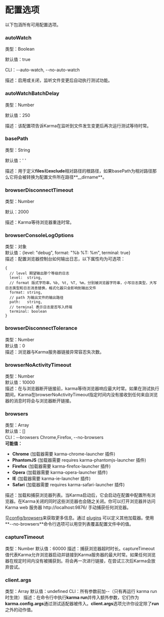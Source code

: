 # 配置选项

以下包涵所有可用配置选项。

### autoWatch

类型：Boolean

默认值：true

CLI：--auto-watch, --no-auto-watch

描述：启用或关闭，监听文件变更后自动执行测试功能。

### autoWatchBatchDelay

类型：Number

默认值：250

描述：该配置项告诉Karma在监听到文件发生变更后再次运行测试等待时常。

### basePath

类型：String

默认值：' '

描述：用于定义**files**和**exclude**相对路径的根路径，如果basePath为相对路径那么它将会被转换为配置文件所在路径**\_\_dirname**。

### browserDisconnectTimeout

类型：Number

默认：2000

描述：Karma等待浏览器重连时常。

### browserConsoleLogOptions

类型：对象  
默认值：{level: "debug", format: "%b %T: %m", terminal: true}  
描述：配置浏览器控制台如何输出日志，以下属性均为可选项：

```
{
  // level 期望输出那个等级的日志
  level:  string,
  // format 版式字符串，%b, %t, %T, %m，分别被浏览器字符串，小写日志类型，大写日志类型和日志消息替换，格式化器只会影响到输出文件
  format: string, 
  // path 为输出文件的输出路径
  path:   string,
  // terminal 表示日志是否写入终端
  terminal: boolean
}
```

### browserDisconnectTolerance

类型：Number  
默认值：0  
描述：浏览器与Karma服务器链接异常容忍失次数。

### browserNoActivityTimeout

类型：Number  
默认值：10000  
描述：在与浏览器断开链接前，karma等待浏览器响应最大时常。如果在测试执行期间，Karma在browserNoActivityTimeout指定时间内没有接收到任何来自浏览器的消息时将会与浏览器断开链接。

### browsers

类型：Array  
默认值：\[\]  
CLI：--browsers Chrome,Firefox, --no-browsers  
**可能值：**

* **Chrome** \(加载器需要 karma-chrome-launcher 插件\)
* **PhantomJS** \(加载器需要 requires karma-phantomjs-launcher 插件\)
* **Firefox** \(加载器需要 karma-firefox-launcher 插件\)
* **Opera** \(加载器需要 karma-opera-launcher 插件\)
* **IE** \(加载器需要 karma-ie-launcher 插件\)
* **Safari** \(加载器需要 requires karma-safari-launcher 插件\)
  
描述：加载和捕获浏览器列表。当Karma启动后，它会启动在配置中配置所有浏览器。在Karma关闭的同时这些浏览器也会随之关闭。你可以打开浏览器并访问Karma web 服务器 http://localhost:9876/ 手动捕获任何浏览器。

见[config/browsers](https://karma-runner.github.io/1.0/config/browsers.html)来获取更多信息。通过 [plugins](https://karma-runner.github.io/1.0/config/plugins.html) 可以定义其他加载器。使用**--no-browsers**命令行选项可以用空列表覆盖配置文件中的值。

### captureTimeout

类型：Number
默认值：60000
描述：捕获浏览器超时时长。captureTimeout 值代表Karma允许浏览器启动并链接到Karma服务器的最大时常。如果任何浏览器在规定时间内没有被捕获到。将会再一次进行链接，在尝试三次后Karma会放弃尝试。

### client.args

类型：Array
默认值：undefined
CLI：所有参数前加--（只有再运行 karma run 时生效）
描述：在命令行中执行**karma run**并传入额外参数，它们作为**karma.config.args**通过测试适配器被传入。**client.args**选项允许你设定除了**run**之外的动作值。



